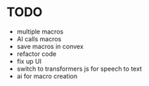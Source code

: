 # TODO
- multiple macros
- AI calls macros
- save macros in convex
- refactor code
- fix up UI
- switch to transformers js for speech to text
- ai for macro creation
